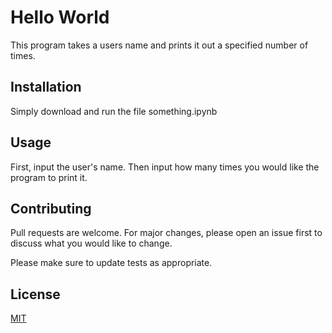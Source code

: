 # Hello World

This program takes a users name and prints it out a specified number of times.

## Installation

Simply download and run the file something.ipynb

## Usage

First, input the user's name.
Then input how many times you would like the program to print it.

## Contributing
Pull requests are welcome. For major changes, please open an issue first to discuss what you would like to change.

Please make sure to update tests as appropriate.

## License
[MIT](https://choosealicense.com/licenses/mit/)
